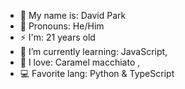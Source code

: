 - 👋 My name is: David Park 
- 👀 Pronouns: He/Him
- ⚡ I'm: 21 years old
- 🌱 I’m currently learning: JavaScript,
- 💞️ I love: Caramel macchiato ,
- 💻 Favorite lang: Python & TypeScript

<!---
Davidpark193/Davidpark193 is a ✨ special ✨ repository because its `README.md` (this file) appears on your GitHub profile.
You can click the Preview link to take a look at your changes.
--->
